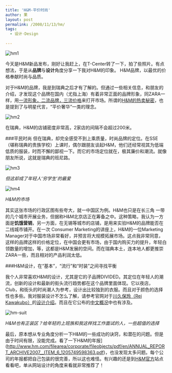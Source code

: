 ```yaml
---
title: 'H&M-平价时尚'
author: 果
layout: post
permalink: /2008/11/13/hm/
tags:
  - 设计·Design
  
---
```

![hm1](http://lh4.ggpht.com/_8QVjn5bCEU4/SRxM9zF0hVI/AAAAAAAAQ-o/yop3oh6hcXI/s400/DSC_2199.JPG)

今天是H&M新品发布，刚好让我赶上，在T-Center转了一下，拍了些照片。有点想法，于是从**品牌**与**设计**角度分享一下我对H&M的印象。
H&M品牌，以最优的价格奉献时尚与品质。

对于H&M的品牌，我是到瑞典之后才有了解的。但通过一些相关信息，和朋友的介绍，才发现这个品牌在国内（尤指上海）有着非常正面的品牌形象，同ZARA一样，用[一流形象，二流品牌，三流价格](http://www.efu.com.cn/data/2008/2008-11-13/254467.shtml)来打开市场。所谓的[H&M的热卖秘密](http://clothing.lady8844.com/clothing/photo/2008-11-06/1225963356d183786.html)，也是提到了与明星代言，“平价奢华”一类的理念。

![hm2](http://lh6.ggpht.com/_8QVjn5bCEU4/SRxNcLYZ6rI/AAAAAAAAQ_I/uC-T0FVlE4Q/s400/DSC_2201.JPG)

在瑞典，H&M的店铺密度非常高，2家店的间隔不会超过200米。

###平民时尚
但在瑞典，却完全感受不到上乘质量，时尚品牌的定位。在SSE（堪称瑞典的贵族学校）上课时，偶尔跟朋友谈起H&M，他们还经常视其为低端低质的服装，时而不懈的鄙视一下。而它的市场定位就在，极其廉价和潮流。就像朋友所说，这就是瑞典的班尼路。

![hm3](http://lh3.ggpht.com/_8QVjn5bCEU4/SRxPQAQOGII/AAAAAAAARAo/2sR2ewywoi4/s400/DSC_2218.JPG)

*但这却成了年轻人‘穷学生’的最爱*

![hm4](http://lh6.ggpht.com/_8QVjn5bCEU4/SRxPpeog3XI/AAAAAAAARBI/0JWu872c-10/s400/HMmarket.jpg)

*H&M的市场*
    
其实这张市场的行政区图有些夸大，就一中国区为例。H&M也只是在长三角 一带的几个城市开展业务，但据称H&M北京店正在筹备之中。这种策略，我认为一方面是**饥饿营销**，另一方面，在无锡等城市的店铺，是用来实验H&M的品牌能否在二线城市铺开。在一次 Consumer Marketing的讲座上，H&M的一位Marketing Manager对于中国市场非常看好，并预言将大规模拓展市场。这点我非常同意，这样的品牌这样的价格定位，在中国会更有市场，由于国内购买力的提升，年轻白领数量的增加，等，这都是H&M发展的空间。而在瑞典本土，连本地人都更推崇ZARA一些，而且相对的产品利润太低。

###H&M设计，在“基本”，“流行”和“时装”之间寻找平衡

我个人非常喜欢H&M的设计，尤其是它的子品牌DIVIDED。其定位在年轻人的潮流，创新的设计和最新的街头流行趋势都在这个品牌里面体现。它以夜店，Club，和街头的时尚潮人为参考，设计出比较独到的衣服。而且对于颜色的选择性也多些。我对服装设计不怎么了解，请参考官网对于[川久保玲（Rei Kawakubo）](http://zh.wikipedia.org/wiki/%E5%B7%9D%E4%B9%85%E4%BF%9D%E7%8E%B2)的[设计介绍](http://www.hm.com/cn//fashionpressrelease.ahtml?pressreleaseid=702&nodeid=334)。而且在它公布的[中文概况](http://www.hm.com/filearea/corporate/fileobjects/pdf/en/RM_DOWNLOAD_FACTSANDHISTORY_FACTSABOUTHM_PDF_CHINESE_1210834564777.pdf)中也有涉及。

![hm-suit](http://lh6.ggpht.com/_8QVjn5bCEU4/SRychap8nWI/AAAAAAAARDI/x34iOSaJUKQ/s400/DSC_2215.JPG)

*H&M也有正装区？给年轻的上班族和我这样找工作面试的人，一些超值的选择*

最后，原本想从专业角度分析一下H&M的一些成功的诀窍，和潜在的问题。但是由于时间有限，没能完成。看了一下H&M的年报](http://www.hm.com/filearea/corporate/fileobjects/pdf/en/ANNUAL_REPORT_ARCHIVE2007__ITEM_6_1205749598363.pdf)，也没发现太多问题。每个公司的年报都把自己包装的很完善，所以这也难怪。有兴趣的还是到[H&M官方](http://www.hm.com)站点看看吧，单从网站设计的角度来看就非常推荐了！
